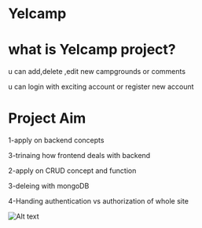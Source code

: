 # Yelcamp


# what is Yelcamp project? 

u can add,delete ,edit new campgrounds or comments

u can login with exciting account or register new account


# Project Aim

1-apply on backend concepts

3-trinaing how frontend deals with backend

2-apply on CRUD concept and function

3-deleing with mongoDB

4-Handing  authentication vs authorization of whole site

![Alt text](C:\Users\lenovo\Pictures\Screenshots\1.png)
